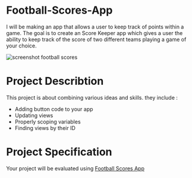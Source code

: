 # Football-Scores-App
I will be making an app that allows a user to keep track of points within a game. The goal is to create an Score Keeper app which gives a user the ability to keep track of the score of two different teams playing a game of your choice.

![screenshot football scores](https://user-images.githubusercontent.com/35526918/43657589-9541bf82-9756-11e8-9b7d-dea777dcc925.png)

# Project Describtion
This project is about combining various ideas and skills. 
they include :

* Adding button code to your app
* Updating views
* Properly scoping variables
* Finding views by their ID

# Project Specification
Your project will be evaluated using [Football Scores App](https://review.udacity.com/#!/rubrics/157/view)
